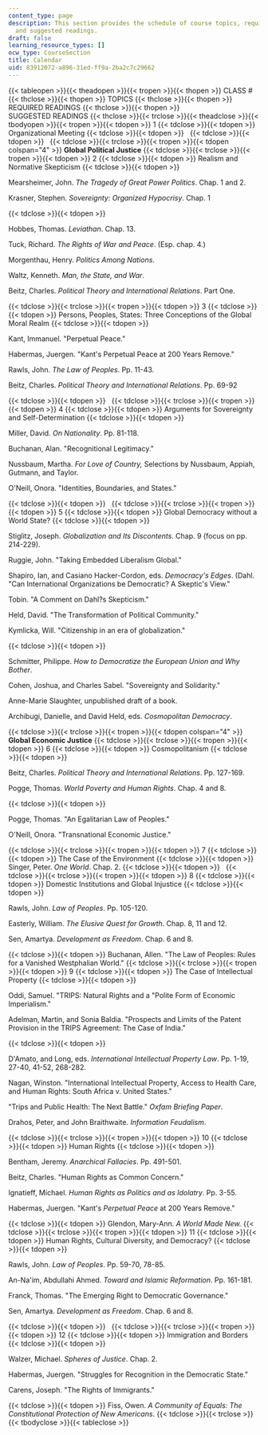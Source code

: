 ```yaml
---
content_type: page
description: This section provides the schedule of course topics, required readings,
  and suggested readings.
draft: false
learning_resource_types: []
ocw_type: CourseSection
title: Calendar
uid: 83912072-a896-31ed-ff9a-2ba2c7c29662
---
```

{{< tableopen >}}{{< theadopen >}}{{< tropen >}}{{< thopen >}}
CLASS #
{{< thclose >}}{{< thopen >}}
TOPICS
{{< thclose >}}{{< thopen >}}
REQUIRED READINGS
{{< thclose >}}{{< thopen >}}
SUGGESTED READINGS
{{< thclose >}}{{< trclose >}}{{< theadclose >}}{{< tbodyopen >}}{{< tropen >}}{{< tdopen >}}
1
{{< tdclose >}}{{< tdopen >}}
Organizational Meeting
{{< tdclose >}}{{< tdopen >}}
 
{{< tdclose >}}{{< tdopen >}}
 
{{< tdclose >}}{{< trclose >}}{{< tropen >}}{{< tdopen colspan="4" >}}
**Global Political Justice**
{{< tdclose >}}{{< trclose >}}{{< tropen >}}{{< tdopen >}}
2
{{< tdclose >}}{{< tdopen >}}
Realism and Normative Skepticism
{{< tdclose >}}{{< tdopen >}}

Mearsheimer, John. _The Tragedy of Great Power Politics_. Chap. 1 and 2.

Krasner, Stephen. _Sovereignty: Organized Hypocrisy_. Chap. 1

{{< tdclose >}}{{< tdopen >}}

Hobbes, Thomas. _Leviathan_. Chap. 13.

Tuck, Richard. _The Rights of War and Peace_. (Esp. chap. 4.)

Morgenthau, Henry. _Politics Among Nations_.

Waltz, Kenneth. _Man, the State, and War_.

Beitz, Charles. _Political Theory and International Relations_. Part One.

{{< tdclose >}}{{< trclose >}}{{< tropen >}}{{< tdopen >}}
3
{{< tdclose >}}{{< tdopen >}}
Persons, Peoples, States: Three Conceptions of the Global Moral Realm
{{< tdclose >}}{{< tdopen >}}

Kant, Immanuel. "Perpetual Peace."

Habermas, Juergen. "Kant's Perpetual Peace at 200 Years Remove."

Rawls, John. _The Law of Peoples_. Pp. 11-43.

Beitz, Charles. _Political Theory and International Relations_. Pp. 69-92

{{< tdclose >}}{{< tdopen >}}
 
{{< tdclose >}}{{< trclose >}}{{< tropen >}}{{< tdopen >}}
4
{{< tdclose >}}{{< tdopen >}}
Arguments for Sovereignty and Self-Determination
{{< tdclose >}}{{< tdopen >}}

Miller, David. _On Nationality_. Pp. 81-118.

Buchanan, Alan. "Recognitional Legitimacy."

Nussbaum, Martha. _For Love of Country,_ Selections by Nussbaum, Appiah, Gutmann, and Taylor.

O'Neill, Onora. "Identities, Boundaries, and States."

{{< tdclose >}}{{< tdopen >}}
 
{{< tdclose >}}{{< trclose >}}{{< tropen >}}{{< tdopen >}}
5
{{< tdclose >}}{{< tdopen >}}
Global Democracy without a World State?
{{< tdclose >}}{{< tdopen >}}

Stiglitz, Joseph. _Globalization and Its Discontents_. Chap. 9 (focus on pp. 214-229).

Ruggie, John. "Taking Embedded Liberalism Global."

Shapiro, Ian, and Casiano Hacker-Cordon, eds. _Democracy's Edges_. (Dahl. "Can International Organizations be Democratic? A Skeptic's View."

Tobin. "A Comment on Dahl?s Skepticism."

Held, David. "The Transformation of Political Community."

Kymlicka, Will. "Citizenship in an era of globalization."

{{< tdclose >}}{{< tdopen >}}

Schmitter, Philippe. _How to Democratize the European Union and Why Bother_.

Cohen, Joshua, and Charles Sabel. "Sovereignty and Solidarity."

Anne-Marie Slaughter, unpublished draft of a book.

Archibugi, Danielle, and David Held, eds. _Cosmopolitan Democracy_.

{{< tdclose >}}{{< trclose >}}{{< tropen >}}{{< tdopen colspan="4" >}}
**Global Economic Justice**
{{< tdclose >}}{{< trclose >}}{{< tropen >}}{{< tdopen >}}
6
{{< tdclose >}}{{< tdopen >}}
Cosmopolitanism
{{< tdclose >}}{{< tdopen >}}

Beitz, Charles. _Political Theory and International Relations_. Pp. 127-169.

Pogge, Thomas. _World Poverty and Human Rights_. Chap. 4 and 8.

{{< tdclose >}}{{< tdopen >}}

Pogge, Thomas. "An Egalitarian Law of Peoples."

O'Neill, Onora. "Transnational Economic Justice."

{{< tdclose >}}{{< trclose >}}{{< tropen >}}{{< tdopen >}}
7
{{< tdclose >}}{{< tdopen >}}
The Case of the Environment
{{< tdclose >}}{{< tdopen >}}
Singer, Peter. _One World_. Chap. 2.
{{< tdclose >}}{{< tdopen >}}
 
{{< tdclose >}}{{< trclose >}}{{< tropen >}}{{< tdopen >}}
8
{{< tdclose >}}{{< tdopen >}}
Domestic Institutions and Global Injustice
{{< tdclose >}}{{< tdopen >}}

Rawls, John. _Law of Peoples_. Pp. 105-120.

Easterly, William. _The Elusive Quest for Growth_. Chap. 8, 11 and 12.

Sen, Amartya. _Development as Freedom_. Chap. 6 and 8.

{{< tdclose >}}{{< tdopen >}}
Buchanan, Allen. "The Law of Peoples: Rules for a Vanished Westphalian World."
{{< tdclose >}}{{< trclose >}}{{< tropen >}}{{< tdopen >}}
9
{{< tdclose >}}{{< tdopen >}}
The Case of Intellectual Property
{{< tdclose >}}{{< tdopen >}}

Oddi, Samuel. "TRIPS: Natural Rights and a "Polite Form of Economic Imperialism."

Adelman, Martin, and Sonia Baldia. "Prospects and Limits of the Patent Provision in the TRIPS Agreement: The Case of India."

{{< tdclose >}}{{< tdopen >}}

D'Amato, and Long, eds. _International Intellectual Property Law_. Pp. 1-19, 27-40, 41-52, 268-282.

Nagan, Winston. "International Intellectual Property, Access to Health Care, and Human Rights: South Africa v. United States."

"Trips and Public Health: The Next Battle." _Oxfam Briefing Paper_.

Drahos, Peter, and John Braithwaite. _Information Feudalism_.

{{< tdclose >}}{{< trclose >}}{{< tropen >}}{{< tdopen >}}
10
{{< tdclose >}}{{< tdopen >}}
Human Rights
{{< tdclose >}}{{< tdopen >}}

Bentham, Jeremy. _Anarchical Fallacies_. Pp. 491-501.

Beitz, Charles. "Human Rights as Common Concern."

Ignatieff, Michael. _Human Rights as Politics and as Idolatry_. Pp. 3-55.

Habermas, Juergen. "Kant's _Perpetual Peace_ at 200 Years Remove."

{{< tdclose >}}{{< tdopen >}}
Glendon, Mary-Ann. _A World Made New._
{{< tdclose >}}{{< trclose >}}{{< tropen >}}{{< tdopen >}}
11
{{< tdclose >}}{{< tdopen >}}
Human Rights, Cultural Diversity, and Democracy?
{{< tdclose >}}{{< tdopen >}}

Rawls, John. _Law of Peoples_. Pp. 59-70, 78-85.

An-Na'im, Abdullahi Ahmed. _Toward and Islamic Reformation_. Pp. 161-181.

Franck, Thomas. "The Emerging Right to Democratic Governance."

Sen, Amartya. _Development as Freedom_. Chap. 6 and 8.

{{< tdclose >}}{{< tdopen >}}
 
{{< tdclose >}}{{< trclose >}}{{< tropen >}}{{< tdopen >}}
12
{{< tdclose >}}{{< tdopen >}}
Immigration and Borders
{{< tdclose >}}{{< tdopen >}}

Walzer, Michael. _Spheres of Justice_. Chap. 2.

Habermas, Juergen. "Struggles for Recognition in the Democratic State."

Carens, Joseph. "The Rights of Immigrants."

{{< tdclose >}}{{< tdopen >}}
Fiss, Owen. _A Community of Equals: The Constitutional Protection of New Americans_.
{{< tdclose >}}{{< trclose >}}{{< tbodyclose >}}{{< tableclose >}}